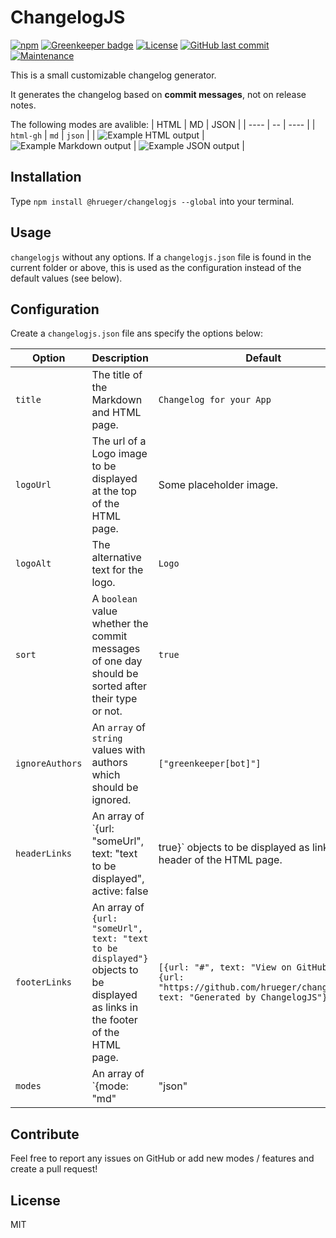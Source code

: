 # ChangelogJS

[![npm](https://img.shields.io/npm/v/@hrueger/changelogjs)](https://npmjs.com/package/@hrueger/changelogjs)
[![Greenkeeper badge](https://badges.greenkeeper.io/hrueger/changelogjs.svg)](https://greenkeeper.io/)
[![License](https://img.shields.io/badge/License-MIT-blue)](./LICENSE.md)
[![GitHub last commit](https://img.shields.io/github/last-commit/hrueger/changelogjs?color=brightgreen)](https://github.com/hrueger/changelogjs/commits)
[![Maintenance](https://img.shields.io/maintenance/yes/2021)](https://github.com/hrueger/changelogjs/commits)

This is a small customizable changelog generator.

It generates the changelog based on **commit messages**, not on release notes.

The following modes are avalible:
| HTML | MD | JSON |
| ---- | -- | ---- |
| `html-gh` | `md` | `json` |
| ![Example HTML output](./example_html_output.png) | ![Example Markdown output](./example_md_output.png) | ![Example JSON output](./example_json_output.png) |

## Installation
Type `npm install @hrueger/changelogjs --global` into your terminal.

## Usage
`changelogjs` without any options. If a `changelogjs.json` file is found in the current folder or above, this is used as the configuration instead of the default values (see below).

## Configuration
Create a `changelogjs.json` file ans specify the options below:

| Option | Description | Default |
| ------ | ----------- | ------- |
| `title` | The title of the Markdown and HTML page. | `Changelog for your App` |
| `logoUrl` | The url of a Logo image to be displayed at the top of the HTML page. | Some placeholder image. |
| `logoAlt` | The alternative text for the logo. | `Logo` |
| `sort` | A `boolean` value whether the commit messages of one day should be sorted after their type or not. | `true` |
| `ignoreAuthors` | An `array` of `string` values with authors which should be ignored. | `["greenkeeper[bot]"]` |
| `headerLinks` | An array of `{url: "someUrl", text: "text to be displayed", active: false|true}` objects to be displayed as links in the header of the HTML page. | `[{url: "/", text: "Docs"}, {url: "#", text: "Changelog", active: true}]` |
| `footerLinks` | An array of `{url: "someUrl", text: "text to be displayed"}` objects to be displayed as links in the footer of the HTML page. | `[{url: "#", text: "View on GitHub"}, {url: "https://github.com/hrueger/changelogjs", text: "Generated by ChangelogJS"}]` |
| `modes` | An array of `{mode: "md"|"json"|"html-gh", file: "someFileName.ext"}` objects defining which output files with which modes should be generated. See above for the avalible modes. | `[{mode: "md", file: "CHANGELOG.md"}, {mode: "json", file: "CHANGELOG.json"}, {mode: "html-gh", file: "CHANGELOG.html"}]` |

## Contribute
Feel free to report any issues on GitHub or add new modes / features and create a pull request!

## License
MIT
